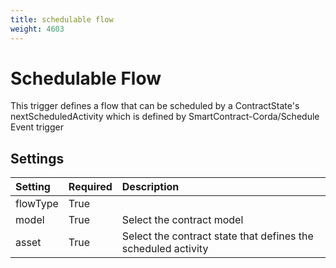 ```yaml
---
title: schedulable flow
weight: 4603
---
```


# Schedulable Flow
This trigger defines a flow that can be scheduled by a ContractState's nextScheduledActivity which is defined by SmartContract-Corda/Schedule Event trigger

## Settings
| Setting   | Required | Description                                                  |
|:----------|:---------|:-------------------------------------------------------------| 
| flowType  | True     | 
| model     | True     | Select the contract model                                    |
| asset     | True     | Select the contract state that defines the scheduled activity|



